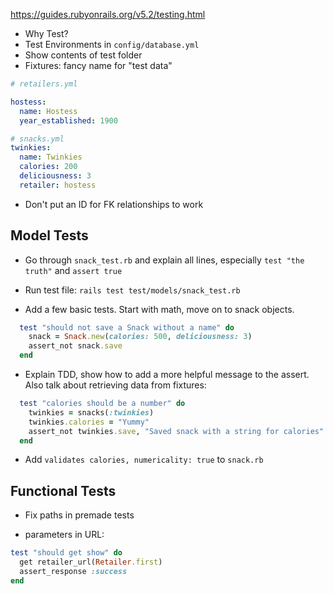 https://guides.rubyonrails.org/v5.2/testing.html

- Why Test?  
- Test Environments in `config/database.yml`
- Show contents of test folder
- Fixtures:  fancy name for "test data"

```yml
# retailers.yml

hostess:
  name: Hostess
  year_established: 1900

# snacks.yml
twinkies:
  name: Twinkies
  calories: 200
  deliciousness: 3
  retailer: hostess
```

- Don't put an ID for FK relationships to work

## Model Tests

- Go through `snack_test.rb` and explain all lines, especially `test "the truth"` and `assert true`

- Run test file:  `rails test test/models/snack_test.rb `

- Add a few basic tests.  Start with math, move on to snack objects.

```rb
  test "should not save a Snack without a name" do
    snack = Snack.new(calories: 500, deliciousness: 3)
    assert_not snack.save
  end
```

- Explain TDD, show how to add a more helpful message to the assert.  Also talk about retrieving data from fixtures:

```rb
  test "calories should be a number" do 
    twinkies = snacks(:twinkies)
    twinkies.calories = "Yummy"
    assert_not twinkies.save, "Saved snack with a string for calories"
  end
```

- Add `validates calories, numericality: true` to `snack.rb`

## Functional Tests

- Fix paths in premade tests

- parameters in URL:
```rb
test "should get show" do
  get retailer_url(Retailer.first)
  assert_response :success
end
```
